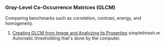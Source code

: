 ### Gray-Level Co-Occurrence Matrices (GLCM)
Comparing benchmarks such as correlation, contrast, energy, and homogeneity.

1. [Creating GLCM from Image and Analyzing its Properties](../8.%20Gray-Level%20Co-Occurence%20Matrices/simplethresh.m) simplethresh.m  
    Automatic thresholding that's done by the computer.